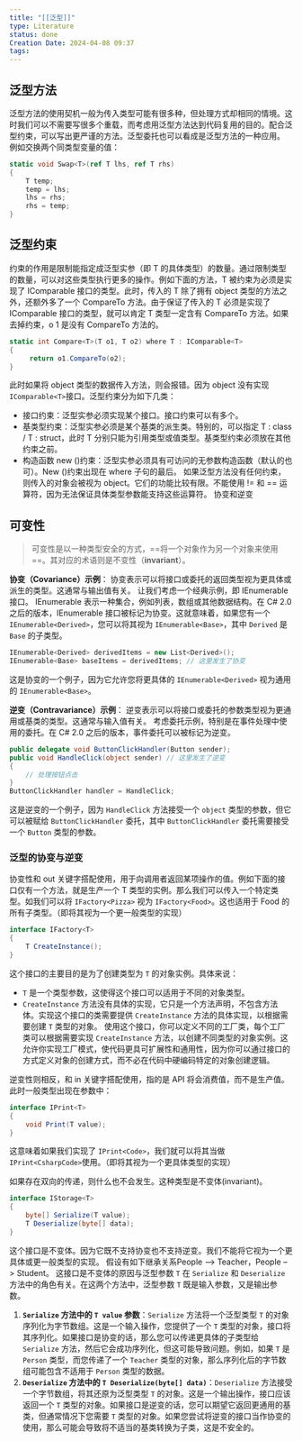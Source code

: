 ```yaml
---
title: "[[泛型]]"
type: Literature
status: done
Creation Date: 2024-04-08 09:37
tags:
---
```

## 泛型方法
泛型方法的使用契机一般为传入类型可能有很多种，但处理方式却相同的情境。这时我们可以不需要写很多个重载，而考虑用泛型方法达到代码复用的目的。配合泛型约束，可以写出更严谨的方法。泛型委托也可以看成是泛型方法的一种应用。
例如交换两个同类型变量的值：
```csharp
static void Swap<T>(ref T lhs, ref T rhs)
{
    T temp;
    temp = lhs;
    lhs = rhs;
    rhs = temp;
}
```
## 泛型约束
约束的作用是限制能指定成泛型实参（即 T 的具体类型）的数量。通过限制类型的数量，可以对这些类型执行更多的操作。例如下面的方法，T 被约束为必须是实现了 IComparable 接口的类型。此时，传入的 T 除了拥有 object 类型的方法之外，还额外多了一个 CompareTo 方法。由于保证了传入的 T 必须是实现了 IComparable 接口的类型，就可以肯定 T 类型一定含有 CompareTo 方法。如果去掉约束，o 1 是没有 CompareTo 方法的。
```csharp
static int Compare<T>(T o1, T o2) where T : IComparable<T>
{
     return o1.CompareTo(o2);
}
```
此时如果将 object 类型的数据传入方法，则会报错。因为 object 没有实现 `IComparable<T>`接口。泛型约束分为如下几类：
- 接口约束：泛型实参必须实现某个接口。接口约束可以有多个。
- 基类型约束：泛型实参必须是某个基类的派生类。特别的，可以指定 T : class / T : struct，此时 T 分别只能为引用类型或值类型。基类型约束必须放在其他约束之前。
- 构造函数 new ()约束：泛型实参必须具有可访问的无参数构造函数（默认的也可）。New ()约束出现在 where 子句的最后。
如果泛型方法没有任何约束，则传入的对象会被视为 object。它们的功能比较有限。不能使用 != 和 == 运算符，因为无法保证具体类型参数能支持这些运算符。
协变和逆变
## 可变性
>可变性是以一种类型安全的方式，==将一个对象作为另一个对象来使用==。其对应的术语则是不变性（**invariant**）。

**协变（Covariance）示例**：
协变表示可以将接口或委托的返回类型视为更具体或派生的类型。这通常与输出值有关。
让我们考虑一个经典示例，即 IEnumerable 接口。 IEnumerable 表示一种集合，例如列表，数组或其他数据结构。在 C# 2.0 之后的版本，IEnumerable 接口被标记为协变。这就意味着，如果您有一个 `IEnumerable<Derived>`，您可以将其视为 `IEnumerable<Base>`，其中 `Derived` 是 `Base` 的子类型。
```csharp
IEnumerable<Derived> derivedItems = new List<Derived>();
IEnumerable<Base> baseItems = derivedItems; // 这里发生了协变
```
这是协变的一个例子，因为它允许您将更具体的 `IEnumerable<Derived>` 视为通用的 `IEnumerable<Base>`。

**逆变（Contravariance）示例**：
逆变表示可以将接口或委托的参数类型视为更通用或基类的类型。这通常与输入值有关。
考虑委托示例，特别是在事件处理中使用的委托。在 C# 2.0 之后的版本，事件委托可以被标记为逆变。
```csharp
public delegate void ButtonClickHandler(Button sender);
public void HandleClick(object sender) // 这里发生了逆变
{
    // 处理按钮点击
}
ButtonClickHandler handler = HandleClick;
```
这是逆变的一个例子，因为 `HandleClick` 方法接受一个 `object` 类型的参数，但它可以被赋给 `ButtonClickHandler` 委托，其中 `ButtonClickHandler` 委托需要接受一个 `Button` 类型的参数。
### 泛型的协变与逆变
协变性和 out 关键字搭配使用，用于向调用者返回某项操作的值。例如下面的接口仅有一个方法，就是生产一个 T 类型的实例。那么我们可以传入一个特定类型。如我们可以将 `IFactory<Pizza>` 视为 `IFactory<Food>`。这也适用于 Food 的所有子类型。（即将其视为一个更一般类型的实现）
```csharp
interface IFactory<T>
{
    T CreateInstance();
}
```
这个接口的主要目的是为了创建类型为 `T` 的对象实例。具体来说：
- `T` 是一个类型参数，这使得这个接口可以适用于不同的对象类型。
- `CreateInstance` 方法没有具体的实现，它只是一个方法声明，不包含方法体。实现这个接口的类需要提供 `CreateInstance` 方法的具体实现，以根据需要创建 `T` 类型的对象。
使用这个接口，你可以定义不同的工厂类，每个工厂类可以根据需要实现 `CreateInstance` 方法，以创建不同类型的对象实例。这允许你实现工厂模式，使代码更具可扩展性和通用性，因为你可以通过接口的方式定义对象的创建方式，而不必在代码中硬编码特定的对象创建逻辑。

逆变性则相反，和 in 关键字搭配使用，指的是 API 将会消费值，而不是生产值。此时一般类型出现在参数中：
```csharp
interface IPrint<T>
{
    void Print(T value);
}
```
这意味着如果我们实现了 `IPrint<Code>`，我们就可以将其当做 `IPrint<CsharpCode>`使用。（即将其视为一个更具体类型的实现）

如果存在双向的传递，则什么也不会发生。这种类型是不变体(invariant)。
```csharp
interface IStorage<T>
{
    byte[] Serialize(T value);
    T Deserialize(byte[] data);
}
```
这个接口是不变体。因为它既不支持协变也不支持逆变。我们不能将它视为一个更具体或更一般类型的实现。
假设有如下继承关系People –> Teacher，People –> Student。
这接口是不变体的原因与泛型参数 `T` 在 `Serialize` 和 `Deserialize` 方法中的角色有关。在这两个方法中，泛型参数 `T` 既是输入参数，又是输出参数。
1. **`Serialize` 方法中的 `T value` 参数**：`Serialize` 方法将一个泛型类型 `T` 的对象序列化为字节数组。这是一个输入操作，您提供了一个 `T` 类型的对象，接口将其序列化。如果接口是协变的话，那么您可以传递更具体的子类型给 `Serialize` 方法，然后它会成功序列化，但这可能导致问题。例如，如果 `T` 是 `Person` 类型，而您传递了一个 `Teacher` 类型的对象，那么序列化后的字节数组可能包含不适用于 `Person` 类型的数据。
2. **`Deserialize` 方法中的 `T Deserialize(byte[] data)`**：`Deserialize` 方法接受一个字节数组，将其还原为泛型类型 `T` 的对象。这是一个输出操作，接口应该返回一个 `T` 类型的对象。如果接口是逆变的话，您可以期望它返回更通用的基类，但通常情况下您需要 `T` 类型的对象。如果您尝试将逆变的接口当作协变的使用，那么可能会导致将不适当的基类转换为子类，这是不安全的。
